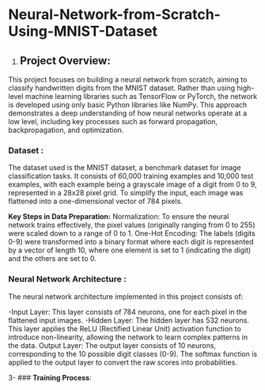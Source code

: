 # Neural-Network-from-Scratch-Using-MNIST-Dataset

1) ## Project Overview:

This project focuses on building a neural network from scratch, aiming to classify handwritten digits from the MNIST dataset. Rather than using high-level machine learning libraries such as TensorFlow or PyTorch, the network is developed using only basic Python libraries like NumPy. This approach demonstrates a deep understanding of how neural networks operate at a low level, including key processes such as forward propagation, backpropagation, and optimization.

### Dataset :

The dataset used is the MNIST dataset, a benchmark dataset for image classification tasks. It consists of 60,000 training examples and 10,000 test examples, with each example being a grayscale image of a digit from 0 to 9, represented in a 28x28 pixel grid. To simplify the input, each image was flattened into a one-dimensional vector of 784 pixels.

**Key Steps in Data Preparation:**
Normalization: To ensure the neural network trains effectively, the pixel values (originally ranging from 0 to 255) were scaled down to a range of 0 to 1.
One-Hot Encoding: The labels (digits 0-9) were transformed into a binary format where each digit is represented by a vector of length 10, where one element is set to 1 (indicating the digit) and the others are set to 0.


### **Neural Network Architecture** : 

The neural network architecture implemented in this project consists of:

-Input Layer: This layer consists of 784 neurons, one for each pixel in the flattened input images.
-Hidden Layer: The hidden layer has 532 neurons. This layer applies the ReLU (Rectified Linear Unit) activation function to introduce non-linearity, allowing the network to learn complex patterns in the data.
Output Layer: The output layer consists of 10 neurons, corresponding to the 10 possible digit classes (0-9). The softmax function is applied to the output layer to convert the raw scores into probabilities.

3- ### **Training Process**: 

